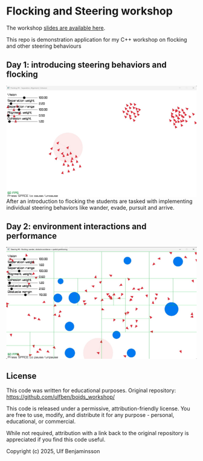 # Flocking and Steering workshop

The workshop [slides are available here](https://docs.google.com/presentation/d/16s7chbrsmee56zuxw2G3M9JCvBaf5dSs_MCls67Ql80/edit?usp=sharing).

This repo is demonstration application for my C++ workshop on flocking and other steering behaviours

## Day 1: introducing steering behaviors and flocking
![Screenshot of the flocking demo during day 1](https://github.com/ulfben/boids_workshop/blob/master/screenshot.jpg?raw=true)
After an introduction to flocking the students are tasked with implementing individual steering behaviors like wander, evade, pursuit and arrive. 

## Day 2: environment interactions and performance
![Screenshot of the flocking demo during day 2](https://github.com/ulfben/boids_workshop/blob/master/screenshot_3.jpg?raw=true)

## License
This code was written for educational purposes.
Original repository: https://github.com/ulfben/boids_workshop/

This code is released under a permissive, attribution-friendly license.
You are free to use, modify, and distribute it for any purpose - personal, 
educational, or commercial.
 
While not required, attribution with a link back to the original repository 
is appreciated if you find this code useful.
  
Copyright (c) 2025, Ulf Benjaminsson 
